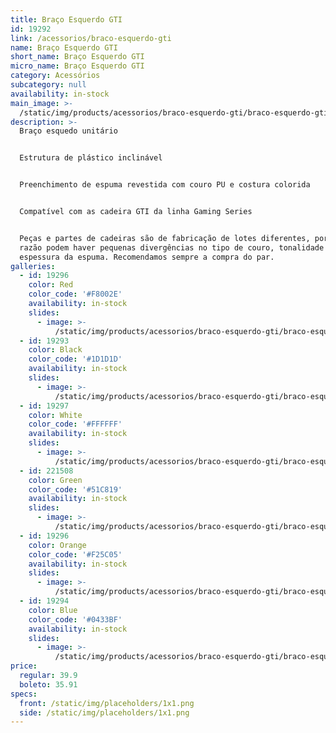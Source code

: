 ```yaml
---
title: Braço Esquerdo GTI
id: 19292
link: /acessorios/braco-esquerdo-gti
name: Braço Esquerdo GTI
short_name: Braço Esquerdo GTI
micro_name: Braço Esquerdo GTI
category: Acessórios
subcategory: null
availability: in-stock
main_image: >-
  /static/img/products/acessorios/braco-esquerdo-gti/braco-esquerdo-gti.jpg
description: >-
  Braço esquedo unitário


  Estrutura de plástico inclinável


  Preenchimento de espuma revestida com couro PU e costura colorida


  Compatível com as cadeira GTI da linha Gaming Series


  Peças e partes de cadeiras são de fabricação de lotes diferentes, por essa
  razão podem haver pequenas divergências no tipo de couro, tonalidade e/ou
  espessura da espuma. Recomendamos sempre a compra do par.
galleries:
  - id: 19296
    color: Red
    color_code: '#F8002E'
    availability: in-stock
    slides:
      - image: >-
          /static/img/products/acessorios/braco-esquerdo-gti/braco-esquerdo-gti.jpg
  - id: 19293
    color: Black
    color_code: '#1D1D1D'
    availability: in-stock
    slides:
      - image: >-
          /static/img/products/acessorios/braco-esquerdo-gti/braco-esquerdo-gti.jpg
  - id: 19297
    color: White
    color_code: '#FFFFFF'
    availability: in-stock
    slides:
      - image: >-
          /static/img/products/acessorios/braco-esquerdo-gti/braco-esquerdo-gti.jpg
  - id: 221508
    color: Green
    color_code: '#51C819'
    availability: in-stock
    slides:
      - image: >-
          /static/img/products/acessorios/braco-esquerdo-gti/braco-esquerdo-gti.jpg
  - id: 19296
    color: Orange
    color_code: '#F25C05'
    availability: in-stock
    slides:
      - image: >-
          /static/img/products/acessorios/braco-esquerdo-gti/braco-esquerdo-gti.jpg
  - id: 19294
    color: Blue
    color_code: '#0433BF'
    availability: in-stock
    slides:
      - image: >-
          /static/img/products/acessorios/braco-esquerdo-gti/braco-esquerdo-gti.jpg
price:
  regular: 39.9
  boleto: 35.91
specs:
  front: /static/img/placeholders/1x1.png
  side: /static/img/placeholders/1x1.png
---
```

